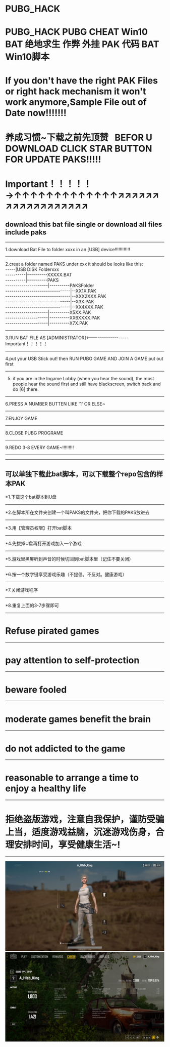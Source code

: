 # PUBG_HACK
PUBG_HACK PUBG CHEAT Win10 BAT 绝地求生  作弊 外挂 PAK 代码 BAT  Win10脚本
==========================================================================
If you don't have the right PAK Files or right hack mechanism it won't work anymore,Sample File out of Date now!!!!!!!
================================================

养成习惯~下载之前先顶赞   BEFOR U DOWNLOAD CLICK STAR BUTTON FOR UPDATE PAKS!!!!!
===========================================
Important！！！！！→↑↑↑↑↑↑↑↑↑↑↑↑↑↗↗↗↗↗↗↗↗↗↗↗↗↗↗↗↗↗↗
===========================================

download this bat file single or download all files include paks
--------------------------------------------------------------------------
***
1.download Bat File to folder xxxx  in an [USB]  device!!!!!!!!!!!!
***
2.creat a folder named PAKS under xxx
       it should be looks like this:  
-----|USB DISK Folderxxx  
----------|----------XXXXX.BAT    
----------|----------PAKS    
---------------------|----------PAKSFolder   
--------------------------------|--XX1X.PAK    
--------------------------------|--XXX2XXX.PAK    
--------------------------------|--X3X.PAK    
--------------------------------|--XX4XXX.PAK    
---------------------|----------X5XX.PAK    
---------------------|----------XX6XXXX.PAK    
---------------------|----------X7X.PAK    

***
3.RUN BAT FILE AS [ADMINISTRATOR]<------------------Important！！！！！
***
4.put your USB Stick out!  then RUN PUBG GAME AND JOIN A GAME   put out first
***
5. if you are in the Ingame Lobby (when you hear the sound), the most people hear the sound first and still have blackscreen, switch back and do [6] there.
***
6.PRESS A NUMBER BUTTEN LIKE  '1'  OR ELSE~
***
7.ENJOY GAME
***
8.CLOSE PUBG PROGRAME
***
9.REDO 3-8 EVERY GAME~!!!!!!!!!
***
***

可以单独下载此bat脚本，可以下载整个repo包含的样本PAK
--------------------------------------------------------------------------
*1.下载这个bat脚本到U盘
***
*2.在脚本所在文件夹创建一个叫PAKS的文件夹，把你下载的PAKS放进去
***
*3.用【管理员权限】打开bat脚本
***
*4.先拔掉U盘再打开游戏加入一个游戏
***
*5.游戏里黑屏听到声音的时候切回到bat脚本里（记住不要关闭）
***
*6.按一个数字键享受游戏乐趣（不提倡。不反对。健康游戏）
***
*7.关闭游戏程序
***
*8.重复上面的3-7步骤即可
***


Refuse pirated games
===========================================
***
pay attention to self-protection
===========================================
***
beware fooled
===========================================
***
moderate games benefit the brain 
===========================================
***
do not addicted to the game 
===========================================
***
reasonable to arrange a time to enjoy a healthy life
===========================================
***
拒绝盗版游戏，注意自我保护，谨防受骗上当，适度游戏益脑，沉迷游戏伤身，合理安排时间，享受健康生活~!
===========================================
***



![落地拳头打死5人要技术的](https://github.com/wangzhenjjcn/IMAGE/blob/master/RECORD2.jpg)
![日本前100](https://github.com/wangzhenjjcn/IMAGE/blob/master/RECORD.jpg)
